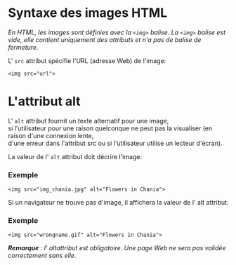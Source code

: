 # Syntaxe des images HTML

_En HTML, les images sont définies avec la `<img>` balise.
La `<img>` balise est vide,
elle contient uniquement des attributs et n'a pas de balise de fermeture._

L' `src` attribut spécifie l'URL (adresse Web) de l'image:

```
<img src="url">
```

# L'attribut alt

L' `alt` attribut fournit un texte alternatif pour une image, <br/>
si l'utilisateur pour une raison quelconque ne peut pas la visualiser (en raison d'une connexion lente, <br/>
d'une erreur dans l'attribut src ou si l'utilisateur utilise un lecteur d'écran).

La valeur de l' `alt` attribut doit décrire l'image:

### Exemple
```
<img src="img_chania.jpg" alt="Flowers in Chania">
```

Si un navigateur ne trouve pas d'image, il affichera la valeur de l' alt attribut:

### Exemple

```
<img src="wrongname.gif" alt="Flowers in Chania">
```

<strong><em>Remarque</strong></em> _: l' altattribut est obligatoire. Une page Web ne sera pas validée correctement sans elle._